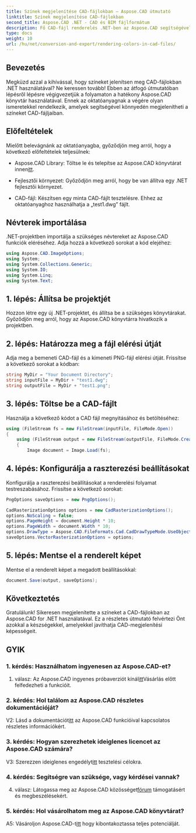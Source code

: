 ```yaml
---
title: Színek megjelenítése CAD-fájlokban – Aspose.CAD útmutató
linktitle: Színek megjelenítése CAD-fájlokban
second_title: Aspose.CAD .NET - CAD és BIM fájlformátum
description: Fő CAD-fájl renderelés .NET-ben az Aspose.CAD segítségével. Kövesse lépésenkénti útmutatónkat az élénk színekért.
type: docs
weight: 10
url: /hu/net/conversion-and-export/rendering-colors-in-cad-files/
---
```

## Bevezetés

Megküzd azzal a kihívással, hogy színeket jelenítsen meg CAD-fájlokban .NET használatával? Ne keressen tovább! Ebben az átfogó útmutatóban lépésről lépésre végigvezetjük a folyamaton a hatékony Aspose.CAD könyvtár használatával. Ennek az oktatóanyagnak a végére olyan ismeretekkel rendelkezik, amelyek segítségével könnyedén megjelenítheti a színeket CAD-fájljaiban.

## Előfeltételek

Mielőtt belevágnánk az oktatóanyagba, győződjön meg arról, hogy a következő előfeltételek teljesülnek:

-  Aspose.CAD Library: Töltse le és telepítse az Aspose.CAD könyvtárat innen[itt](https://releases.aspose.com/cad/net/).

- Fejlesztői környezet: Győződjön meg arról, hogy be van állítva egy .NET fejlesztői környezet.

- CAD-fájl: Készítsen egy minta CAD-fájlt tesztelésre. Ehhez az oktatóanyaghoz használhatja a „test1.dwg” fájlt.

## Névterek importálása

.NET-projektben importálja a szükséges névtereket az Aspose.CAD funkciók eléréséhez. Adja hozzá a következő sorokat a kód elejéhez:

```csharp
using Aspose.CAD.ImageOptions;
using System;
using System.Collections.Generic;
using System.IO;
using System.Linq;
using System.Text;
```

## 1. lépés: Állítsa be projektjét

Hozzon létre egy új .NET-projektet, és állítsa be a szükséges könyvtárakat. Győződjön meg arról, hogy az Aspose.CAD könyvtárra hivatkozik a projektben.

## 2. lépés: Határozza meg a fájl elérési útját

Adja meg a bemeneti CAD-fájl és a kimeneti PNG-fájl elérési útját. Frissítse a következő sorokat a kódban:

```csharp
string MyDir = "Your Document Directory";
string inputFile = MyDir + "test1.dwg";
string outputFile = MyDir + "test1.png";
```

## 3. lépés: Töltse be a CAD-fájlt

Használja a következő kódot a CAD fájl megnyitásához és betöltéséhez:

```csharp
using (FileStream fs = new FileStream(inputFile, FileMode.Open))
{
    using (FileStream output = new FileStream(outputFile, FileMode.Create))
    {
        Image document = Image.Load(fs);
```

## 4. lépés: Konfigurálja a raszterezési beállításokat

Konfigurálja a raszterezési beállításokat a renderelési folyamat testreszabásához. Frissítse a következő sorokat:

```csharp
PngOptions saveOptions = new PngOptions();

CadRasterizationOptions options = new CadRasterizationOptions();
options.NoScaling = false;
options.PageHeight = document.Height * 10;
options.PageWidth = document.Width * 10;
options.DrawType = Aspose.CAD.FileFormats.Cad.CadDrawTypeMode.UseObjectColor;
saveOptions.VectorRasterizationOptions = options;
```

## 5. lépés: Mentse el a renderelt képet

Mentse el a renderelt képet a megadott beállításokkal:

```csharp
document.Save(output, saveOptions);
```

## Következtetés

Gratulálunk! Sikeresen megjelenítette a színeket a CAD-fájlokban az Aspose.CAD for .NET használatával. Ez a részletes útmutató felvértezi Önt azokkal a készségekkel, amelyekkel javíthatja CAD-megjelenítési képességeit.

## GYIK

### 1. kérdés: Használhatom ingyenesen az Aspose.CAD-et?

 1. válasz: Az Aspose.CAD ingyenes próbaverziót kínál[itt](https://releases.aspose.com/)Vásárlás előtt felfedezheti a funkcióit.

### 2. kérdés: Hol találom az Aspose.CAD részletes dokumentációját?

 V2: Lásd a dokumentációt[itt](https://reference.aspose.com/cad/net/) az Aspose.CAD funkcióival kapcsolatos részletes információkért.

### 3. kérdés: Hogyan szerezhetek ideiglenes licencet az Aspose.CAD számára?

 V3: Szerezzen ideiglenes engedélyt[itt](https://purchase.aspose.com/temporary-license/) tesztelési célokra.

### 4. kérdés: Segítségre van szüksége, vagy kérdései vannak?

 4. válasz: Látogassa meg az Aspose.CAD közösséget[fórum](https://forum.aspose.com/c/cad/19) támogatásért és megbeszélésekért.

### 5. kérdés: Hol vásárolhatom meg az Aspose.CAD könyvtárat?

 A5: Vásároljon Aspose.CAD-t[itt](https://purchase.aspose.com/buy) hogy kibontakoztassa teljes potenciálját.